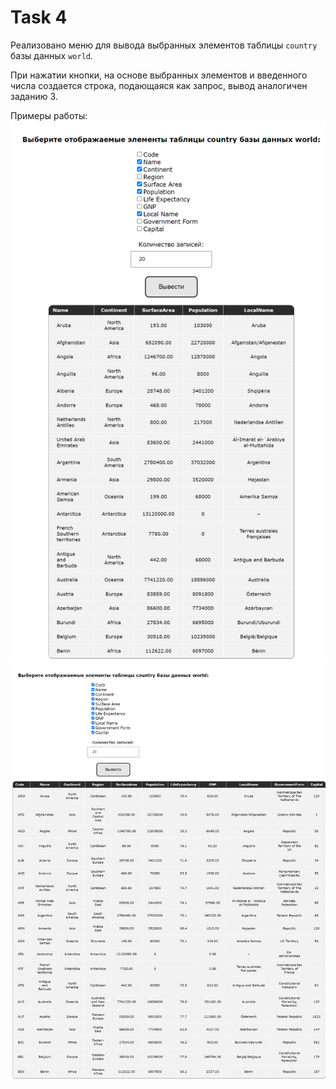 # Task 4
Реализовано меню для вывода выбранных элементов таблицы ```country``` базы данных ```world```.

При нажатии кнопки, на основе выбранных элементов и введенного числа создается строка, подающаяся как запрос, вывод аналогичен заданию 3.

Примеры работы:
![screen1](pictures/screen1.png)
![screen2](pictures/screen2.png)